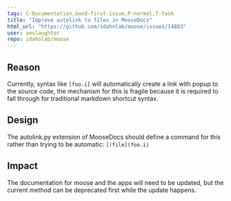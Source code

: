 ```yaml
---
tags: C-Documentation,Good-first-issue,P-normal,T-task
title: "Improve autolink to files in MooseDocs"
html_url: "https://github.com/idaholab/moose/issues/14883"
user: aeslaughter
repo: idaholab/moose
---
```


## Reason
<!--Why do you need this feature or what is the enhancement?-->
Currently, syntax like `[foo.i]` will automatically create a link with popup to the source code, the mechanism for this is fragile because it is required to fall through for traditional markdown shortcut syntax.

## Design
<!--A concise description (design) of what you want to happen.--->
The autolink.py extension of MooseDocs should define a command for this rather than trying to be automatic: `[!file](foo.i)`

## Impact
<!--Will the enhancement change existing public APIs, internal APIs, or add something new?-->
The documentation for moose and the apps will need to be updated, but the current method can be deprecated first while the update happens.